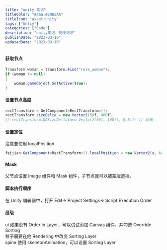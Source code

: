 ```yaml
---
title: "unity 笔记"
titleColor: "#aaa,#20B2AA"
titleIcon: "asset:unity"
tags: ["Untiy"]
categories: ["Code"]
description: "unity笔记，随便记记"
publishDate: "2023-03-10"
updatedDate: "2023-03-10"
---
```


#### 获取节点

```csharp
Transform woman = transform.Find("role_woman");
if (woman != null)
{
    woman.gameObject.SetActive(true);
}
```

#### 设置节点高度

```csharp
rectTransform = GetComponent<RectTransform>();
rectTransform.sizeDelta = new Vector2(50f, 800f);
// rectTransform.DOSizeDelta(new Vector2(50f, 100f), 0.5f); // 动画
```

#### 设置定位

注意要使用 localPosition

```csharp
feijian.GetComponent<RectTransform>().localPosition = new Vector2(x, 649f);
```

#### Mask

父节点设置 Image 组件和 Mask 组件，子节点就可以被蒙版遮挡。

#### 脚本执行顺序

在 Unity 编辑器中，打开 Edit→ Project Settings→ Script Execution Order

#### 层级

ui 如果没有 Order in Layer，可以试试添加 Canvas 组件，并勾选 Override Sorting  
粒子需要在他 Rendering 中改变 Sorting Layer  
spine 使用 skeletonAnimation，可以设置 Sorting Layer
